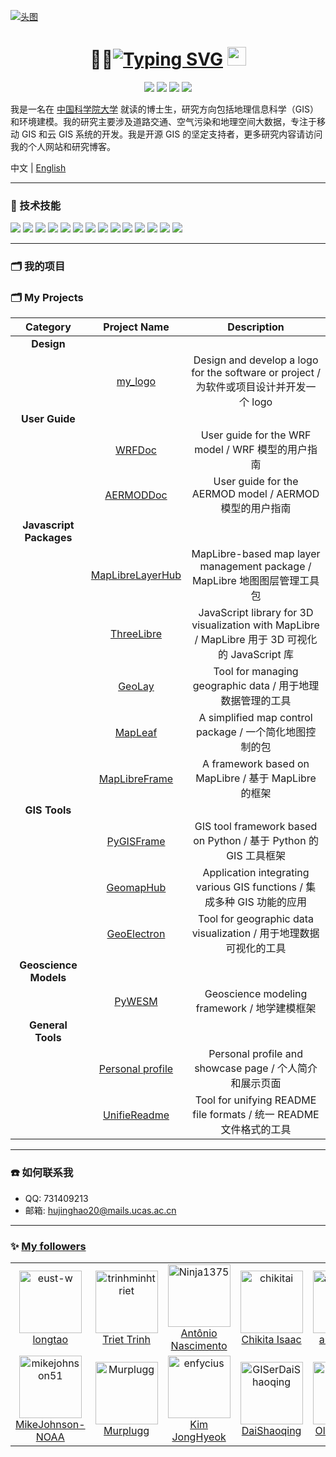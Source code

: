 [![头图](https://sdasddas.oss-cn-hangzhou.aliyuncs.com/keyan/202304080529901.gif "头图")](https://github.com/hujinghaoabcd)

<h1 align='center'> 👨‍🎓<a href="https://git.io/typing-svg"><img src="https://readme-typing-svg.demolab.com?font=Fira+Code&weight=500&size=30&pause=1000&color=000000&center=true&vCenter=true&width=335&height=30&lines=Hi!+I'm+Jinghao+Hu" alt="Typing SVG" /></a> <img src="https://sdasddas.oss-cn-hangzhou.aliyuncs.com/keyan/202304091427639.gif" width="30px"></h1>
<p align="center">
<a href=""><img src="https://img.shields.io/badge/My-Blog-yellow.svg" /></a>
<a href=""><img src="https://img.shields.io/badge/My-Linkedin-green.svg" /></a>
<a href=""><img src="https://img.shields.io/badge/Donate-Buy me a coffee-red.svg" /></a>
<a href="http://opensource.org/licenses/MIT"><img src="https://visitor-badge.laobi.icu/badge?page_id=hujinghaoabcd.hujinghaoabcd" /></a>
</p>

我是一名在 [中国科学院大学](https://www.ucas.ac.cn/) 就读的博士生，研究方向包括地理信息科学（GIS）和环境建模。我的研究主要涉及道路交通、空气污染和地理空间大数据，专注于移动 GIS 和云 GIS 系统的开发。我是开源 GIS 的坚定支持者，更多研究内容请访问我的个人网站和研究博客。

中文 | [English](https://github.com/hujinghaoabcd/hujinghaoabcd/blob/main/README.md)

---

### **🥇** 技术技能

![](https://img.shields.io/badge/操作系统-Linux-informational?style=flat&logo=linux&logoColor=white&color=2bbc8a)
![](https://img.shields.io/badge/编辑器-vscode-informational?style=flat&logo=Visual-Studio-Code&logoColor=white&color=2bbc8a)
![](https://img.shields.io/badge/编程语言-Python-informational?style=flat&logo=python&logoColor=white&color=2bbc8a)
![](https://img.shields.io/badge/编程语言-JavaScript-informational?style=flat&logo=javascript&logoColor=white&color=2bbc8a)
![](https://img.shields.io/badge/编程语言-html-informational?style=flat&logo=html5&logoColor=white&color=2bbc8a)
![](https://img.shields.io/badge/编程语言-C++-informational?style=flat&logo=c&logoColor=white&color=2bbc8a)
![](https://img.shields.io/badge/编程语言-Make-informational?style=flat&logo=cmake&logoColor=white&color=2bbc8a)
![](https://img.shields.io/badge/框架-Vue-informational?style=flat&logo=vue.js&logoColor=white&color=2bbc8a)
![](https://img.shields.io/badge/Shell-Bash-informational?style=flat&logo=gnu-bash&logoColor=white&color=2bbc8a)
![](https://img.shields.io/badge/工具-PostgreSQL-informational?style=flat&logo=postgresql&logoColor=white&color=2bbc8a)
![](https://img.shields.io/badge/工具-Docker-informational?style=flat&logo=docker&logoColor=white&color=2bbc8a)
![](https://img.shields.io/badge/工具-Kubernetes-informational?style=flat&logo=kubernetes&logoColor=white&color=2bbc8a)
![](https://img.shields.io/badge/工具-Django-informational?style=flat&logo=Django&logoColor=white&color=2bbc8a)
![](https://img.shields.io/badge/工具-qgis-informational?style=flat&logo=qgis&logoColor=white&color=2bbc8a)

---

### **🗂** 我的项目


### **🗂** My Projects

| Category            | Project Name         | Description                                       |
|:-------------------:|:--------------------:|:------------------------------------------------:|
| **Design**          |                      |                                                   |
|                     | [my_logo](https://github.com/hujinghaoabcd/my_logo) | Design and develop a logo for the software or project / 为软件或项目设计并开发一个 logo |
| **User Guide**      |                      |                                                   |
|                     | [WRFDoc](https://github.com/hujinghaoabcd/WRFDoc) | User guide for the WRF model / WRF 模型的用户指南  |
|                     | [AERMODDoc](https://github.com/hujinghaoabcd/AERMODDoc) | User guide for the AERMOD model / AERMOD 模型的用户指南 |
| **Javascript Packages** |               |                                                   |
|                     | [MapLibreLayerHub](https://github.com/hujinghaoabcd/MapLibreLayerHub) | MapLibre-based map layer management package / MapLibre 地图图层管理工具包 |
|                     | [ThreeLibre](https://github.com/hujinghaoabcd/ThreeLibre) | JavaScript library for 3D visualization with MapLibre / MapLibre 用于 3D 可视化的 JavaScript 库 |
|                     | [GeoLay](https://github.com/hujinghaoabcd/GeoLay) | Tool for managing geographic data / 用于地理数据管理的工具 |
|                     | [MapLeaf](https://github.com/hujinghaoabcd/MapLeaf) | A simplified map control package / 一个简化地图控制的包 |
|                     | [MapLibreFrame](https://github.com/hujinghaoabcd/MapLibreFrame) | A framework based on MapLibre / 基于 MapLibre 的框架 |
| **GIS Tools**       |                      |                                                   |
|                     | [PyGISFrame](https://github.com/hujinghaoabcd/PyGISFrame) | GIS tool framework based on Python / 基于 Python 的 GIS 工具框架 |
|                     | [GeomapHub](https://github.com/hujinghaoabcd/GeomapHub) | Application integrating various GIS functions / 集成多种 GIS 功能的应用 |
|                     | [GeoElectron](https://github.com/hujinghaoabcd/GeoElectron) | Tool for geographic data visualization / 用于地理数据可视化的工具 |
| **Geoscience Models** |                   |                                                   |
|                     | [PyWESM](https://github.com/hujinghaoabcd/PyWESM) | Geoscience modeling framework / 地学建模框架 |
| **General Tools**   |                      |                                                   |
|                     | [Personal profile](https://github.com/hujinghaoabcd/hujinghaoabcd) | Personal profile and showcase page / 个人简介和展示页面 |
|                     | [UnifieReadme](https://github.com/hujinghaoabcd/UnifieReadme) | Tool for unifying README file formats / 统一 README 文件格式的工具 |

---



### **☎️** 如何联系我

- QQ: 731409213
- 邮箱: hujinghao20@mails.ucas.ac.cn

---

### :sparkles: [My followers](src/getTopFollowers.py)

<table>
  <tr>
    <td align="center">
      <a href="https://github.com/eust-w">
        <img src="https://avatars2.githubusercontent.com/u/39115651" width="100px;" alt="eust-w"/>
      </a>
      <br />
      <a href="https://github.com/eust-w">longtao</a>
    </td>
    <td align="center">
      <a href="https://github.com/trinhminhtriet">
        <img src="https://avatars2.githubusercontent.com/u/1650997" width="100px;" alt="trinhminhtriet"/>
      </a>
      <br />
      <a href="https://github.com/trinhminhtriet">Triet Trinh</a>
    </td>
    <td align="center">
      <a href="https://github.com/Ninja1375">
        <img src="https://avatars2.githubusercontent.com/u/166745758" width="100px;" alt="Ninja1375"/>
      </a>
      <br />
      <a href="https://github.com/Ninja1375">Antônio Nascimento </a>
    </td>
    <td align="center">
      <a href="https://github.com/chikitai">
        <img src="https://avatars2.githubusercontent.com/u/153332620" width="100px;" alt="chikitai"/>
      </a>
      <br />
      <a href="https://github.com/chikitai">Chikita Isaac </a>
    </td>
    <td align="center">
      <a href="https://github.com/anahi-hub">
        <img src="https://avatars2.githubusercontent.com/u/172525619" width="100px;" alt="anahi-hub"/>
      </a>
      <br />
      <a href="https://github.com/anahi-hub">anahi-hub</a>
    </td>
    <td align="center">
      <a href="https://github.com/businessservic">
        <img src="https://avatars2.githubusercontent.com/u/133143298" width="100px;" alt="businessservic"/>
      </a>
      <br />
      <a href="https://github.com/businessservic">businessservic</a>
    </td>
    <td align="center">
      <a href="https://github.com/jingsam">
        <img src="https://avatars2.githubusercontent.com/u/1522494" width="100px;" alt="jingsam"/>
      </a>
      <br />
      <a href="https://github.com/jingsam">jingsam</a>
    </td>
  </tr>
  <tr>
    <td align="center">
      <a href="https://github.com/mikejohnson51">
        <img src="https://avatars2.githubusercontent.com/u/30052272" width="100px;" alt="mikejohnson51"/>
      </a>
      <br />
      <a href="https://github.com/mikejohnson51">MikeJohnson-NOAA</a>
    </td>
    <td align="center">
      <a href="https://github.com/Murplugg">
        <img src="https://avatars2.githubusercontent.com/u/17575688" width="100px;" alt="Murplugg"/>
      </a>
      <br />
      <a href="https://github.com/Murplugg">Murplugg</a>
    </td>
    <td align="center">
      <a href="https://github.com/enfycius">
        <img src="https://avatars2.githubusercontent.com/u/34566999" width="100px;" alt="enfycius"/>
      </a>
      <br />
      <a href="https://github.com/enfycius">Kim JongHyeok</a>
    </td>
    <td align="center">
      <a href="https://github.com/GISerDaiShaoqing">
        <img src="https://avatars2.githubusercontent.com/u/26642320" width="100px;" alt="GISerDaiShaoqing"/>
      </a>
      <br />
      <a href="https://github.com/GISerDaiShaoqing">DaiShaoqing</a>
    </td>
    <td align="center">
      <a href="https://github.com/olavoparno">
        <img src="https://avatars2.githubusercontent.com/u/7513162" width="100px;" alt="olavoparno"/>
      </a>
      <br />
      <a href="https://github.com/olavoparno">Olavo Parno</a>
    </td>
    <td align="center">
      <a href="https://github.com/snkd">
        <img src="https://avatars2.githubusercontent.com/u/34954109" width="100px;" alt="snkd"/>
      </a>
      <br />
      <a href="https://github.com/snkd">Susant Khadka</a>
    </td>
    <td align="center">
      <a href="https://github.com/greydoubt">
        <img src="https://avatars2.githubusercontent.com/u/43443470" width="100px;" alt="greydoubt"/>
      </a>
      <br />
      <a href="https://github.com/greydoubt">--</a>
    </td>
  </tr>
</table>

